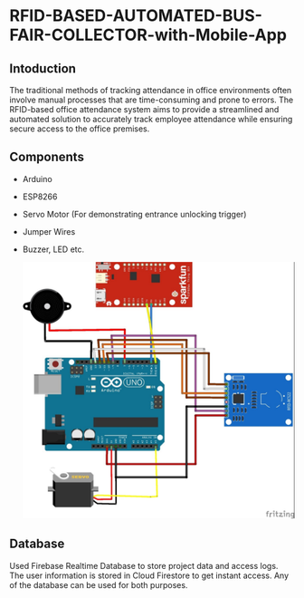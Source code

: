 # RFID-BASED-AUTOMATED-BUS-FAIR-COLLECTOR-with-Mobile-App
 ## Intoduction
The traditional methods of tracking attendance in office environments often involve manual processes 
that are time-consuming and prone to errors. The RFID-based office attendance system aims to provide a 
streamlined and automated solution to accurately track employee attendance while ensuring secure 
access to the office premises.

## Components
- Arduino
- ESP8266
- Servo Motor (For demonstrating entrance unlocking trigger)
- Jumper Wires
- Buzzer, LED etc.

  
  ![image](https://github.com/ToukirAhmed1999/RFID-BASED-AUTOMATED-BUS-FAIR-COLLECTOR-with-Mobile-Application/blob/main/Picture2.jpg)

## Database
Used Firebase Realtime Database to store project data and access logs. The user information is stored in Cloud Firestore to get instant access. Any of the database can be used for both purposes.
